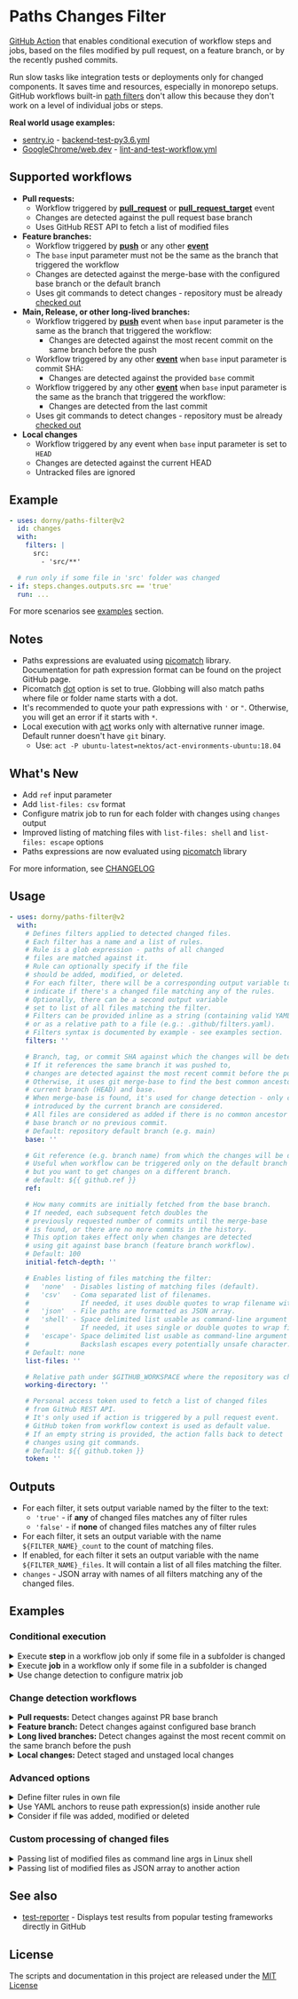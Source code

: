 # Paths Changes Filter

[GitHub Action](https://github.com/features/actions) that enables conditional execution of workflow steps and jobs, based on the files modified by pull request, on a feature
branch, or by the recently pushed commits.

Run slow tasks like integration tests or deployments only for changed components. It saves time and resources, especially in monorepo setups.
GitHub workflows built-in [path filters](https://docs.github.com/en/actions/reference/workflow-syntax-for-github-actions#onpushpull_requestpaths)
don't allow this because they don't work on a level of individual jobs or steps.

**Real world usage examples:**

- [sentry.io](https://sentry.io/) - [backend-test-py3.6.yml](https://github.com/getsentry/sentry/blob/ca0e43dc5602a9ab2e06d3f6397cc48fb5a78541/.github/workflows/backend-test-py3.6.yml#L32)
- [GoogleChrome/web.dev](https://web.dev/) - [lint-and-test-workflow.yml](https://github.com/GoogleChrome/web.dev/blob/e1f0c28964e99ce6a996c1e3fd3ee1985a7a04f6/.github/workflows/lint-and-test-workflow.yml#L33)

## Supported workflows

- **Pull requests:**
  - Workflow triggered by **[pull_request](https://docs.github.com/en/actions/reference/events-that-trigger-workflows#pull_request)**
    or **[pull_request_target](https://docs.github.com/en/actions/reference/events-that-trigger-workflows#pull_request_target)** event
  - Changes are detected against the pull request base branch
  - Uses GitHub REST API to fetch a list of modified files
- **Feature branches:**
  - Workflow triggered by **[push](https://docs.github.com/en/actions/reference/events-that-trigger-workflows#push)**
  or any other **[event](https://docs.github.com/en/free-pro-team@latest/actions/reference/events-that-trigger-workflows)**
  - The `base` input parameter must not be the same as the branch that triggered the workflow
  - Changes are detected against the merge-base with the configured base branch or the default branch
  - Uses git commands to detect changes - repository must be already [checked out](https://github.com/actions/checkout)
- **Main, Release, or other long-lived branches:**
  - Workflow triggered by **[push](https://docs.github.com/en/actions/reference/events-that-trigger-workflows#push)** event
  when `base` input parameter is the same as the branch that triggered the workflow:
    - Changes are detected against the most recent commit on the same branch before the push
  - Workflow triggered by any other **[event](https://docs.github.com/en/free-pro-team@latest/actions/reference/events-that-trigger-workflows)**
  when `base` input parameter is commit SHA:
    - Changes are detected against the provided `base` commit
  - Workflow triggered by any other **[event](https://docs.github.com/en/free-pro-team@latest/actions/reference/events-that-trigger-workflows)**
  when `base` input parameter is the same as the branch that triggered the workflow:
    - Changes are detected from the last commit
  - Uses git commands to detect changes - repository must be already [checked out](https://github.com/actions/checkout)
- **Local changes**
  - Workflow triggered by any event when `base` input parameter is set to `HEAD`
  - Changes are detected against the current HEAD
  - Untracked files are ignored

## Example

```yaml
- uses: dorny/paths-filter@v2
  id: changes
  with:
    filters: |
      src:
        - 'src/**'

  # run only if some file in 'src' folder was changed
- if: steps.changes.outputs.src == 'true'
  run: ...
```

For more scenarios see [examples](#examples) section.

## Notes

- Paths expressions are evaluated using [picomatch](https://github.com/micromatch/picomatch) library.
  Documentation for path expression format can be found on the project GitHub page.
- Picomatch [dot](https://github.com/micromatch/picomatch#options) option is set to true.
  Globbing will also match paths where file or folder name starts with a dot.
- It's recommended to quote your path expressions with `'` or `"`. Otherwise, you will get an error if it starts with `*`.
- Local execution with [act](https://github.com/nektos/act) works only with alternative runner image. Default runner doesn't have `git` binary.
  - Use: `act -P ubuntu-latest=nektos/act-environments-ubuntu:18.04`

## What's New

- Add `ref` input parameter
- Add `list-files: csv` format
- Configure matrix job to run for each folder with changes using `changes` output
- Improved listing of matching files with `list-files: shell` and `list-files: escape` options
- Paths expressions are now evaluated using [picomatch](https://github.com/micromatch/picomatch) library

For more information, see [CHANGELOG](https://github.com/dorny/paths-filter/blob/master/CHANGELOG.md)

## Usage

```yaml
- uses: dorny/paths-filter@v2
  with:
    # Defines filters applied to detected changed files.
    # Each filter has a name and a list of rules.
    # Rule is a glob expression - paths of all changed
    # files are matched against it.
    # Rule can optionally specify if the file
    # should be added, modified, or deleted.
    # For each filter, there will be a corresponding output variable to
    # indicate if there's a changed file matching any of the rules.
    # Optionally, there can be a second output variable
    # set to list of all files matching the filter.
    # Filters can be provided inline as a string (containing valid YAML document),
    # or as a relative path to a file (e.g.: .github/filters.yaml).
    # Filters syntax is documented by example - see examples section.
    filters: ''

    # Branch, tag, or commit SHA against which the changes will be detected.
    # If it references the same branch it was pushed to,
    # changes are detected against the most recent commit before the push.
    # Otherwise, it uses git merge-base to find the best common ancestor between
    # current branch (HEAD) and base.
    # When merge-base is found, it's used for change detection - only changes
    # introduced by the current branch are considered.
    # All files are considered as added if there is no common ancestor with
    # base branch or no previous commit.
    # Default: repository default branch (e.g. main)
    base: ''

    # Git reference (e.g. branch name) from which the changes will be detected.
    # Useful when workflow can be triggered only on the default branch (e.g. repository_dispatch event)
    # but you want to get changes on a different branch.
    # default: ${{ github.ref }}
    ref:

    # How many commits are initially fetched from the base branch.
    # If needed, each subsequent fetch doubles the
    # previously requested number of commits until the merge-base
    # is found, or there are no more commits in the history.
    # This option takes effect only when changes are detected
    # using git against base branch (feature branch workflow).
    # Default: 100
    initial-fetch-depth: ''

    # Enables listing of files matching the filter:
    #   'none'  - Disables listing of matching files (default).
    #   'csv'   - Coma separated list of filenames.
    #             If needed, it uses double quotes to wrap filename with unsafe characters.
    #   'json'  - File paths are formatted as JSON array.
    #   'shell' - Space delimited list usable as command-line argument list in Linux shell.
    #             If needed, it uses single or double quotes to wrap filename with unsafe characters.
    #   'escape'- Space delimited list usable as command-line argument list in Linux shell.
    #             Backslash escapes every potentially unsafe character.
    # Default: none
    list-files: ''

    # Relative path under $GITHUB_WORKSPACE where the repository was checked out.
    working-directory: ''

    # Personal access token used to fetch a list of changed files
    # from GitHub REST API.
    # It's only used if action is triggered by a pull request event.
    # GitHub token from workflow context is used as default value.
    # If an empty string is provided, the action falls back to detect
    # changes using git commands.
    # Default: ${{ github.token }}
    token: ''
```

## Outputs

- For each filter, it sets output variable named by the filter to the text:
  - `'true'` - if **any** of changed files matches any of filter rules
  - `'false'` - if **none** of changed files matches any of filter rules
- For each filter, it sets an output variable with the name `${FILTER_NAME}_count` to the count of matching files.
- If enabled, for each filter it sets an output variable with the name `${FILTER_NAME}_files`. It will contain a list of all files matching the filter.
- `changes` - JSON array with names of all filters matching any of the changed files.

## Examples

### Conditional execution

<details>
  <summary>Execute <b>step</b> in a workflow job only if some file in a subfolder is changed</summary>

```yaml
jobs:
  tests:
    runs-on: ubuntu-latest
    steps:
    - uses: actions/checkout@v2
    - uses: dorny/paths-filter@v2
      id: filter
      with:
        filters: |
          backend:
            - 'backend/**'
          frontend:
            - 'frontend/**'

    # run only if 'backend' files were changed
    - name: backend tests
      if: steps.filter.outputs.backend == 'true'
      run: ...

    # run only if 'frontend' files were changed
    - name: frontend tests
      if: steps.filter.outputs.frontend == 'true'
      run: ...

    # run if 'backend' or 'frontend' files were changed
    - name: e2e tests
      if: steps.filter.outputs.backend == 'true' || steps.filter.outputs.frontend == 'true'
      run: ...
```

</details>

<details>
  <summary>Execute <b>job</b> in a workflow only if some file in a subfolder is changed</summary>

```yml
jobs:
  # JOB to run change detection
  changes:
    runs-on: ubuntu-latest
    # Set job outputs to values from filter step
    outputs:
      backend: ${{ steps.filter.outputs.backend }}
      frontend: ${{ steps.filter.outputs.frontend }}
    steps:
    # For pull requests it's not necessary to checkout the code
    - uses: dorny/paths-filter@v2
      id: filter
      with:
        filters: |
          backend:
            - 'backend/**'
          frontend:
            - 'frontend/**'

  # JOB to build and test backend code
  backend:
    needs: changes
    if: ${{ needs.changes.outputs.backend == 'true' }}
    runs-on: ubuntu-latest
    steps:
      - uses: actions/checkout@v2
      - ...

  # JOB to build and test frontend code
  frontend:
    needs: changes
    if: ${{ needs.changes.outputs.frontend == 'true' }}
    runs-on: ubuntu-latest
    steps:
      - uses: actions/checkout@v2
      - ...
```

</details>

<details>
<summary>Use change detection to configure matrix job</summary>

```yaml
jobs:
  # JOB to run change detection
  changes:
    runs-on: ubuntu-latest
    outputs:
      # Expose matched filters as job 'packages' output variable
      packages: ${{ steps.filter.outputs.changes }}
    steps:
    # For pull requests it's not necessary to checkout the code
    - uses: dorny/paths-filter@v2
      id: filter
      with:
        filters: |
          package1: src/package1
          package2: src/package2

  # JOB to build and test each of modified packages
  build:
    needs: changes
    strategy:
      matrix:
        # Parse JSON array containing names of all filters matching any of changed files
        # e.g. ['package1', 'package2'] if both package folders contains changes
        package: ${{ fromJSON(needs.changes.outputs.packages) }}
    runs-on: ubuntu-latest
    steps:
      - uses: actions/checkout@v2
      - ...
```

</details>

### Change detection workflows

<details>
  <summary><b>Pull requests:</b> Detect changes against PR base branch</summary>

```yaml
on:
  pull_request:
    branches: # PRs to the following branches will trigger the workflow
      - main
      - develop
jobs:
  build:
    runs-on: ubuntu-latest
    steps:
    - uses: actions/checkout@v2
    - uses: dorny/paths-filter@v2
      id: filter
      with:
        filters: ... # Configure your filters
```

</details>

<details>
  <summary><b>Feature branch:</b> Detect changes against configured base branch</summary>

```yaml
on:
  push:
    branches: # Push to following branches will trigger the workflow
      - feature/**
jobs:
  build:
    runs-on: ubuntu-latest
    steps:
    - uses: actions/checkout@v2
      with:
        # This may save additional git fetch roundtrip if
        # merge-base is found within latest 20 commits
        fetch-depth: 20
    - uses: dorny/paths-filter@v2
      id: filter
      with:
        base: develop # Change detection against merge-base with this branch
        filters: ... # Configure your filters
```

</details>

<details>
  <summary><b>Long lived branches:</b> Detect changes against the most recent commit on the same branch before the push</summary>

```yaml
on:
  push:
    branches: # Push to the following branches will trigger the workflow
      - main
      - develop
      - release/**
jobs:
  build:
    runs-on: ubuntu-latest
    steps:
    - uses: actions/checkout@v2
    - uses: dorny/paths-filter@v2
      id: filter
      with:
        # Use context to get the branch where commits were pushed.
        # If there is only one long-lived branch (e.g. main),
        # you can specify it directly.
        # If it's not configured, the repository default branch is used.
        base: ${{ github.ref }}
        filters: ... # Configure your filters
```

</details>

<details>
  <summary><b>Local changes:</b> Detect staged and unstaged local changes</summary>

```yaml
on:
  push:
    branches: # Push to following branches will trigger the workflow
      - main
      - develop
      - release/**
jobs:
  build:
    runs-on: ubuntu-latest
    steps:
    - uses: actions/checkout@v2

      # Some action that modifies files tracked by git (e.g. code linter)
    - uses: johndoe/some-action@v1

      # Filter to detect which files were modified
      # Changes could be, for example, automatically committed
    - uses: dorny/paths-filter@v2
      id: filter
      with:
        base: HEAD
        filters: ... # Configure your filters
```

</details>

### Advanced options

<details>
  <summary>Define filter rules in own file</summary>

```yaml
- uses: dorny/paths-filter@v2
      id: filter
      with:
        # Path to file where filters are defined
        filters: .github/filters.yaml
```

</details>

<details>
  <summary>Use YAML anchors to reuse path expression(s) inside another rule</summary>

```yaml
- uses: dorny/paths-filter@v2
      id: filter
      with:
        # &shared is YAML anchor,
        # *shared references previously defined anchor
        # src filter will match any path under common, config and src folders
        filters: |
          shared: &shared
            - common/**
            - config/**
          src:
            - *shared
            - src/**
```

</details>

<details>
  <summary>Consider if file was added, modified or deleted</summary>

```yaml
- uses: dorny/paths-filter@v2
      id: filter
      with:
        # Changed file can be 'added', 'modified', or 'deleted'.
        # By default, the type of change is not considered.
        # Optionally, it's possible to specify it using nested
        # dictionary, where the type of change composes the key.
        # Multiple change types can be specified using `|` as the delimiter.
        filters: |
          shared: &shared
            - common/**
            - config/**
          addedOrModified:
            - added|modified: '**'
          allChanges:
            - added|deleted|modified: '**'
          addedOrModifiedAnchors:
            - added|modified: *shared
```

</details>

### Custom processing of changed files

<details>
  <summary>Passing list of modified files as command line args in Linux shell</summary>

```yaml
- uses: dorny/paths-filter@v2
  id: filter
  with:
    # Enable listing of files matching each filter.
    # Paths to files will be available in `${FILTER_NAME}_files` output variable.
    # Paths will be escaped and space-delimited.
    # Output is usable as command-line argument list in Linux shell
    list-files: shell

    # In this example changed files will be checked by linter.
    # It doesn't make sense to lint deleted files.
    # Therefore we specify we are only interested in added or modified files.
    filters: |
      markdown:
        - added|modified: '*.md'
- name: Lint Markdown
  if: ${{ steps.filter.outputs.markdown == 'true' }}
  run: npx textlint ${{ steps.filter.outputs.markdown_files }}
```

</details>

<details>
  <summary>Passing list of modified files as JSON array to another action</summary>

```yaml
- uses: dorny/paths-filter@v2
  id: filter
  with:
    # Enable listing of files matching each filter.
    # Paths to files will be available in `${FILTER_NAME}_files` output variable.
    # Paths will be formatted as JSON array
    list-files: json

    # In this example all changed files are passed to the following action to do
    # some custom processing.
    filters: |
      changed:
        - '**'
- name: Lint Markdown
  uses: johndoe/some-action@v1
  with:
    files: ${{ steps.filter.outputs.changed_files }}
```

</details>

## See also

- [test-reporter](https://github.com/dorny/test-reporter) - Displays test results from popular testing frameworks directly in GitHub

## License

The scripts and documentation in this project are released under the [MIT License](https://github.com/dorny/paths-filter/blob/master/LICENSE)
